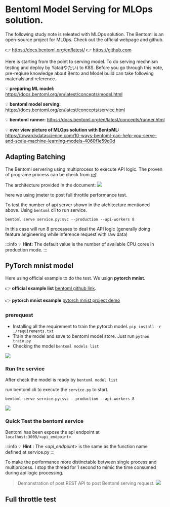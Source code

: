# Bentoml Model Serving for MLOps solution.

The following study note is releated with MLOps solution.
The Bentoml is an open-source project for MLOps. Check out the official webpage and github.

:point_right: https://docs.bentoml.org/en/latest/
:point_right: https://github.com

Here is starting from the point to serving model.
To do serving mechnism testing and deploy by Yatai(やたい) to K8S.
Before you go through this note, pre-reqiure knowledge about Bento and Model build can take following materials and reference.

:bulb: **preparing ML model:** https://docs.bentoml.org/en/latest/concepts/model.html

:bulb: **bentoml model serving:** https://docs.bentoml.org/en/latest/concepts/service.html

:bulb: **bemtoml runner:** https://docs.bentoml.org/en/latest/concepts/runner.html

:bulb: **over view picture of MLOps solution with BentoML:**
https://towardsdatascience.com/10-ways-bentoml-can-help-you-serve-and-scale-machine-learning-models-4060f1e59d0d

## Adapting Batching

The Bentoml servering using multiprocess to execute API logic. The proven of programe process can be check from [ref]().

The architecture provided in the document:
![](https://i.imgur.com/9vMF3Dn.png)

here we using jmeter to post full throttle performance test.

To test the number of api server shown in the atchitecture mentioned above. Using `bentoml` cli to run service.
```
bentoml serve service.py:svc --production --api-workers 8
```

In this case will run 8 processes to deal the API logic (generally doing feature angineering while inference request with raw data)

:::info
:bulb: **Hint:** The default value is the number of available CPU cores in production mode.
:::

## PyTorch mnist model
Here using official example to do the test. We usign **pytorch mnist**.

:point_right: **official example list** [bentoml github link](https://github.com/bentoml/BentoML/tree/main/examples).  

:point_right: **pytorch mnist example** [pytorch mnist project demo](https://github.com/bentoml/BentoML/tree/main/examples/pytorch_mnist)

### prerequest

* Installing all the requirement to train the pytorch model.
    ```pip install -r ./requirements.txt```
* Train the model and save to bentoml model store. Just run ```python train.py```
* Checking the model ```bentoml models list```

![](https://i.imgur.com/kk5ya6b.png)


### Run the service

After check the model is ready by `bentoml model list`

run bentoml cli to execute the `service.py` to start.
```
bentoml serve service.py:svc --production --api-workers 8
```

![](https://i.imgur.com/KjUKzbj.png)


### Quick Test the bentoml service

Bentoml has been expose the api endpoint at `localhost:3000/<api_endpoint>`

:::info
:bulb: **Hint** : 
The _<api_endpoint>_ is the same as the function name defined at service.py
:::

To make the performance more distinctable between single process and multiprocess. I stop the thread for 1 second to mimic the time consumed during api logic processing.

> Demonstration of post REST API to post  Bentoml serving request.
![](https://i.imgur.com/U3HNiqd.gif)

## Full throttle test



